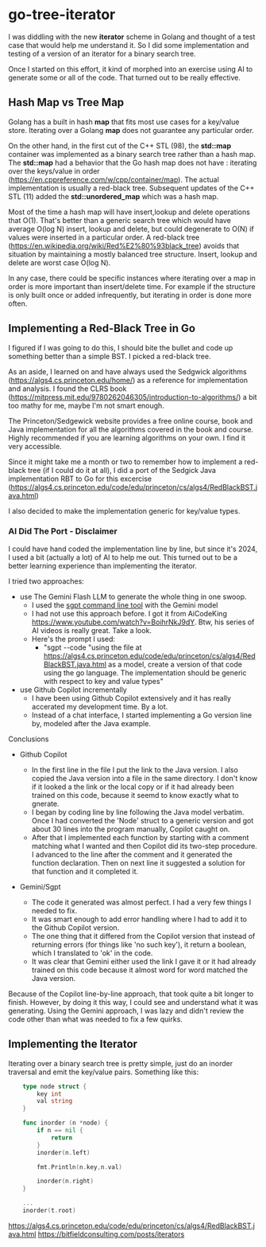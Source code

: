 # go-tree-iterator

I was diddling with the new **iterator** scheme in Golang and thought of a test case that would help me understand it. So I did some implementation and testing of a version of an iterator for a binary search tree.

Once I started on this effort, it kind of morphed into an exercise using AI to generate some or all of the code. That turned out to be really effective.

## Hash Map vs Tree Map

Golang has a built in hash **map** that fits most use cases for a key/value store. Iterating over a Golang **map** does not guarantee any particular order.

On the other hand, in the first cut of the C++ STL (98), the **std::map** container was implemented as a binary search tree rather than a hash map. The **std::map** had a behavior that the Go hash map does not have : iterating over the keys/value in order (https://en.cppreference.com/w/cpp/container/map). The actual implementation is usually a red-black tree. Subsequent updates of the C++ STL (11) added the **std::unordered_map** which was a hash map.

Most of the time a hash map will have insert,lookup and delete operations that O(1). That's better than a generic search tree which would have average O(log N) insert, lookup and delete, but could degenerate to O(N) if values were inserted in a particular order. A red-black tree (https://en.wikipedia.org/wiki/Red%E2%80%93black_tree) avoids that situation by maintaining a mostly balanced tree structure. Insert, lookup and delete are worst case O(log N).

In any case, there could be specific instances where iterating over a map in order is more important than insert/delete time. For example if the structure is only built once or added infrequently, but iterating in order is done more often.

## Implementing a Red-Black Tree in Go

I figured if I was going to do this, I should bite the bullet and code up something better than a simple BST. I picked a red-black tree.

As an aside, I learned on and have always used the Sedgwick algorithms (https://algs4.cs.princeton.edu/home/) as a reference for implementation and analysis. I found the CLRS book (https://mitpress.mit.edu/9780262046305/introduction-to-algorithms/) a bit too mathy for me, maybe I'm not smart enough.

The Princeton/Sedgewick website provides a free online course, book and Java implementation for all the algorithms covered in the book and course. Highly recommended if you are learning algorithms on your own. I find it very accessible.

Since it might take me a month or two to remember how to implement a red-black tree (if I could do it at all), I did a port of the Sedgick Java implementation RBT to Go for this excercise (https://algs4.cs.princeton.edu/code/edu/princeton/cs/algs4/RedBlackBST.java.html)

I also decided to make the implementation generic for key/value types.

### AI Did The Port - Disclaimer

I could have hand coded the implementation line by line, but since it's 2024, I used a bit (actually a lot) of AI to help me out. This turned out to be a better learning experience than implementing the iterator.

I tried two approaches:

- use The Gemini Flash LLM to generate the whole thing in one swoop.
  - I used the [sgpt command line tool](https://github.com/tbckr/sgpt) with the Gemini model
  - I had not use this approach before. I got it from AiCodeKing https://www.youtube.com/watch?v=BoihrNkJ9dY. Btw, his series of AI videos is really great. Take a look.
  - Here's the prompt I used:
    - "sgpt --code "using the file at https://algs4.cs.princeton.edu/code/edu/princeton/cs/algs4/RedBlackBST.java.html as a model, create a version of that code using the go language. The implementation should be generic with respect to key and value types"
- use Github Copilot incrementally
  - I have been using Github Copilot extensively and it has really accerated my development time. By a lot.
  - Instead of a chat interface, I started implementing a Go version line by, modeled after the Java example.

Conclusions

- Github Copilot

  - In the first line in the file I put the link to the Java version. I also copied the Java version into a file in the same directory. I don't know if it looked a the link or the local copy or if it had already been trained on this code, because it seemd to know exactly what to gnerate.
  - I began by coding line by line following the Java model verbatim. Once I had converted the 'Node' struct to a generic version and got about 30 lines into the program manually, Copilot caught on.
  - After that I implemented each function by starting with a comment matching what I wanted and then Copilot did its two-step procedure. I advanced to the line after the comment and it generated the function declaration. Then on next line it suggested a solution for that function and it completed it.

- Gemini/Sgpt
  - The code it generated was almost perfect. I had a very few things I needed to fix.
  - It was smart enough to add error handling where I had to add it to the Github Copilot version.
  - The one thing that it differed from the Copilot version that instead of returning errors (for things like 'no such key'), it return a boolean, which I translated to 'ok' in the code.
  - It was clear that Gemini either used the link I gave it or it had already trained on this code because it almost word for word matched the Java version.

Because of the Copilot line-by-line approach, that took quite a bit longer to finish. However, by doing it this way, I could see and understand what it was generating. Using the Gemini approach, I was lazy and didn't review the code other than what was needed to fix a few quirks.

## Implementing the Iterator

Iterating over a binary search tree is pretty simple, just do an inorder traversal and emit the key/value pairs. Something like this:

```go
    type node struct {
        key int
        val string
    }

    func inorder (n *node) {
        if n == nil {
            return
        }
        inorder(n.left)

        fmt.Println(n.key,n.val)

        inorder(n.right)
    }

    ...
    inorder(t.root)

```

https://algs4.cs.princeton.edu/code/edu/princeton/cs/algs4/RedBlackBST.java.html
https://bitfieldconsulting.com/posts/iterators

